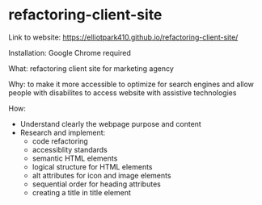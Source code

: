 # refactoring-client-site

Link to website: https://elliotpark410.github.io/refactoring-client-site/

Installation: Google Chrome required

What: refactoring client site for marketing agency

Why: to make it more accessible to optimize for search engines and allow people with disabilites to access website with assistive technologies

How: 
* Understand clearly the webpage purpose and content
* Research and implement: 
  * code refactoring
  * accessiblity standards
  * semantic HTML elements
  * logical structure for HTML elements
  * alt attributes for icon and image elements
  * sequential order for heading attributes
  * creating a title in title element

